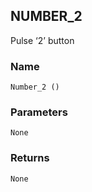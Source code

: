## NUMBER\_2

Pulse ‘2’ button


### Name

`Number_2 ()`


### Parameters

`None`


### Returns

`None`